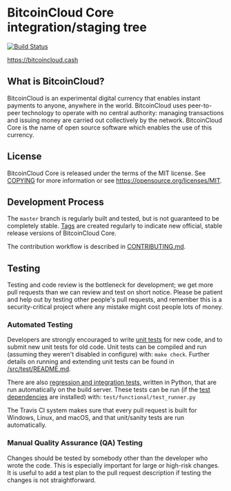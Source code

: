 BitcoinCloud Core integration/staging tree
=====================================

[![Build Status](https://travis-ci.org/bitcoincloud/bitcoincloud.svg?branch=master)](https://travis-ci.org/bitcoincloud/bitcoincloud)

https://bitcoincloud.cash

What is BitcoinCloud?
----------------

BitcoinCloud is an experimental digital currency that enables instant payments to
anyone, anywhere in the world. BitcoinCloud uses peer-to-peer technology to operate
with no central authority: managing transactions and issuing money are carried
out collectively by the network. BitcoinCloud Core is the name of open source
software which enables the use of this currency.


License
-------

BitcoinCloud Core is released under the terms of the MIT license. See [COPYING](COPYING) for more
information or see https://opensource.org/licenses/MIT.

Development Process
-------------------

The `master` branch is regularly built and tested, but is not guaranteed to be
completely stable. [Tags](https://github.com/bitcoincloudcore/bitcoincloud) are created
regularly to indicate new official, stable release versions of BitcoinCloud Core.

The contribution workflow is described in [CONTRIBUTING.md](CONTRIBUTING.md).

Testing
-------

Testing and code review is the bottleneck for development; we get more pull
requests than we can review and test on short notice. Please be patient and help out by testing
other people's pull requests, and remember this is a security-critical project where any mistake might cost people
lots of money.

### Automated Testing

Developers are strongly encouraged to write [unit tests](src/test/README.md) for new code, and to
submit new unit tests for old code. Unit tests can be compiled and run
(assuming they weren't disabled in configure) with: `make check`. Further details on running
and extending unit tests can be found in [/src/test/README.md](/src/test/README.md).

There are also [regression and integration tests](/test), written
in Python, that are run automatically on the build server.
These tests can be run (if the [test dependencies](/test) are installed) with: `test/functional/test_runner.py`

The Travis CI system makes sure that every pull request is built for Windows, Linux, and macOS, and that unit/sanity tests are run automatically.

### Manual Quality Assurance (QA) Testing

Changes should be tested by somebody other than the developer who wrote the
code. This is especially important for large or high-risk changes. It is useful
to add a test plan to the pull request description if testing the changes is
not straightforward.
